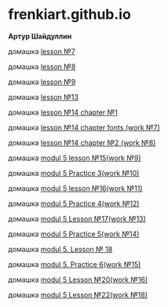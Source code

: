 # frenkiart.github.io

<b>Артур Шайдуллин</b>

домашка <a href=https://frenkiart.github.io/my_work2/index.html>lesson №7</a>

домашка <a href=https://frenkiart.github.io/my_work3/index.html>lesson №8</a>

домашка <a href=https://frenkiart.github.io/my_work4/index.html>lesson №9</a>

домашка <a href=https://frenkiart.github.io/my_work5/index.html>lesson №13</a>

домашка <a href=https://frenkiart.github.io/my_work6/index.html>lesson №14 chapter №1</a>

домашка <a href=https://frenkiart.github.io/my_work7/index.html>lesson №14 chapter fonts (work №7)</a>

домашка <a href=https://frenkiart.github.io/my_work8/index.html>lesson №14 chapter №2 (work №8)</a>

домашка <a href=https://frenkiart.github.io/my_work9/index.html>modul 5 lesson №15(work №9)</a>

домашка <a href=https://frenkiart.github.io/my_work10/index.html>modul 5 Practice 3(work №10)</a>

домашка <a href=https://frenkiart.github.io/my_work11/index.html>modul 5 lesson №16(work №11)</a>

домашка <a href=https://frenkiart.github.io/my_work12/index.html>modul 5 Practice 4(work №12)</a>

домашка <a href=https://frenkiart.github.io/my_work13/index.html>modul 5 Lesson №17(work №13)</a>

домашка <a href=https://frenkiart.github.io/my_work14/index.html>modul 5 Practice 5(work №14)</a>

домашка <a href=https://frenkiart.github.io/modul%205.%20Lesson%20%E2%84%96%2018/index2.html>modul 5. Lesson № 18</a>

домашка <a href=https://frenkiart.github.io/my_work15/index.html>modul 5. Practice 6(work №15)</a>

домашка <a href=https://frenkiart.github.io/my_work16/index.html>modul 5 Lesson №20(work №16)</a>

домашка <a href=https://frenkiart.github.io/my_work18/index.html>modul 5 Lesson №22(work №18)</a>
